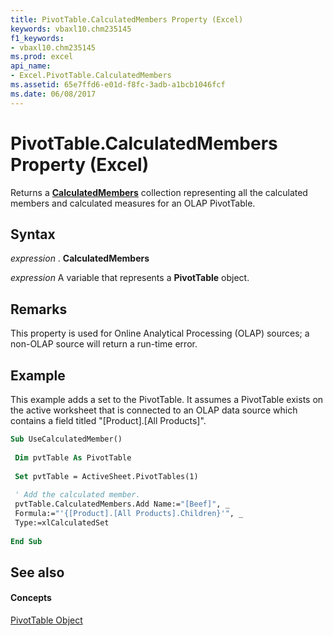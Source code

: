 ```yaml
---
title: PivotTable.CalculatedMembers Property (Excel)
keywords: vbaxl10.chm235145
f1_keywords:
- vbaxl10.chm235145
ms.prod: excel
api_name:
- Excel.PivotTable.CalculatedMembers
ms.assetid: 65e7ffd6-e01d-f8fc-3adb-a1bcb1046fcf
ms.date: 06/08/2017
---
```



# PivotTable.CalculatedMembers Property (Excel)

Returns a  **[CalculatedMembers](Excel.CalculatedMembers.md)** collection representing all the calculated members and calculated measures for an OLAP PivotTable.


## Syntax

 _expression_ . **CalculatedMembers**

 _expression_ A variable that represents a **PivotTable** object.


## Remarks

This property is used for Online Analytical Processing (OLAP) sources; a non-OLAP source will return a run-time error.


## Example

This example adds a set to the PivotTable. It assumes a PivotTable exists on the active worksheet that is connected to an OLAP data source which contains a field titled "[Product].[All Products]".


```vb
Sub UseCalculatedMember() 
 
 Dim pvtTable As PivotTable 
 
 Set pvtTable = ActiveSheet.PivotTables(1) 
 
 ' Add the calculated member. 
 pvtTable.CalculatedMembers.Add Name:="[Beef]", _ 
 Formula:="'{[Product].[All Products].Children}'", _ 
 Type:=xlCalculatedSet 
 
End Sub
```


## See also


#### Concepts


[PivotTable Object](Excel.PivotTable.md)

